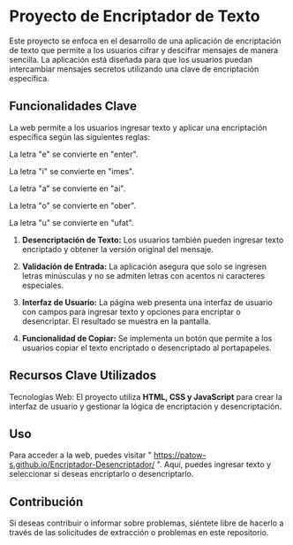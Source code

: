 # Proyecto de Encriptador de Texto

Este proyecto se enfoca en el desarrollo de una aplicación de encriptación de texto que permite a los usuarios cifrar y descifrar mensajes de manera sencilla. La aplicación está diseñada para que los usuarios puedan intercambiar mensajes secretos utilizando una clave de encriptación específica.

## Funcionalidades Clave
La web permite a los usuarios ingresar texto y aplicar una encriptación específica según las siguientes reglas:

La letra "e" se convierte en "enter".

La letra "i" se convierte en "imes".

La letra "a" se convierte en "ai".

La letra "o" se convierte en "ober".

La letra "u" se convierte en "ufat".


1. **Desencriptación de Texto:** Los usuarios también pueden ingresar texto encriptado y obtener la versión original del mensaje.

2. **Validación de Entrada:** La aplicación asegura que solo se ingresen letras minúsculas y no se admiten letras con acentos ni caracteres especiales.

3. **Interfaz de Usuario:** La página web presenta una interfaz de usuario con campos para ingresar texto y opciones para encriptar o desencriptar. El resultado se muestra en la pantalla.

4. **Funcionalidad de Copiar:** Se implementa un botón que permite a los usuarios copiar el texto encriptado o desencriptado al portapapeles.

## Recursos Clave Utilizados
Tecnologías Web: El proyecto utiliza **HTML, CSS y JavaScript** para crear la interfaz de usuario y gestionar la lógica de encriptación y desencriptación.

## Uso
Para acceder a la web, puedes visitar " https://patow-s.github.io/Encriptador-Desencriptador/ ". 
Aquí, puedes ingresar texto y seleccionar si deseas encriptarlo o desencriptarlo.

## Contribución
Si deseas contribuir o informar sobre problemas, siéntete libre de hacerlo a través de las solicitudes de extracción o problemas en este repositorio.
